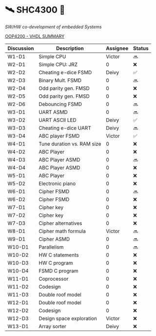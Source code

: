 # :artificial_satellite: SHC4300 :lollipop:
*SW/HW co-development of embedded Systems*

[OOP4200 - VHDL SUMMARY](https://github.com/deivyka/OOP4200/blob/master/VHDL_bigBoy.md)



| Discussion  | Description                 | Assignee  | Status              |
| ----------- | --------------------------- | --------- | ------------------- |
| W1-D1       | Simple CPU                  | Victor    | :soon:              |
| W2-D1       | Simple CPU: JRZ             | 0         | :x:                 |
| W2-D2       | Cheating e-dice FSMD        | Deivy     | :white_check_mark:  |
| W2-D3       | Binary Mult. FSMD           | 0         | :soon:              |
| W2-D4       | Odd parity gen. FMSD        | 0         | :x:                 |
| W2-D5       | Odd parity gen. FMSD        | 0         | :x:                 |
| W2-D6       | Debouncing FSMD             | 0         | :soon:              |
| W3-D1       | UART ASMD                   | 0         | :soon:              |
| W3-D2       | UART ASCII LED              | Deivy     | :white_check_mark:  |
| W3-D3       | Cheating e-dice UART        | Deivy     | :soon:              |
| W3-D4       | ABC player FSMD             | Victor    | :white_check_mark:  |
| W4-D1       | Tune duration vs. RAM size  | 0         | :x:                 |
| W4-D2       | ABC Player                  | 0         | :x:                 |
| W4-D3       | ABC Player ASMD             | 0         | :soon:              |
| W4-D4       | ABC Player ASMD             | 0         | :x:                 |
| W5-D1       | ABC Player                  | 0         | :x:                 |
| W5-D2       | Electronic piano            | 0         | :x:                 |
| W6-D1       | Cipher FSMD                 | 0         | :soon:              |
| W6-D2       | Cipher FSMD                 | 0         | :x:                 |
| W7-D1       | Cipher key                  | 0         | :x:                 |
| W7-D2       | Cipher key                  | 0         | :x:                 |
| W7-D3       | Cipher alternatives         | 0         | :x:                 |
| W8-D1       | Cipher math formula         | Victor    | :soon:              |
| W9-D1       | Cipher ASMD                 | 0         | :soon:              |
| W10-D1      | Parallelism                 | 0         | :soon:              |
| W10-D2      | HW C statements             | 0         | :x:                 |
| W10-D3      | HW C program                | 0         | :x:                 |
| W10-D4      | FSMD C program              | 0         | :x:                 |
| W11-D1      | Coprocessor                 | 0         | :x:                 |
| W11-D2      | Codesign                    | 0         | :x:                 |
| W11-D3      | Double roof model           | 0         | :x:                 |
| W12-D1      | Double roof model           | 0         | :x:                 |
| W12-D2      | Codesign                    | 0         | :x:                 |
| W12-D3      | Design space exploration    | Victor    | :x:                 |
| W13-D1      | Array sorter                | Deivy     | :x:                 |
